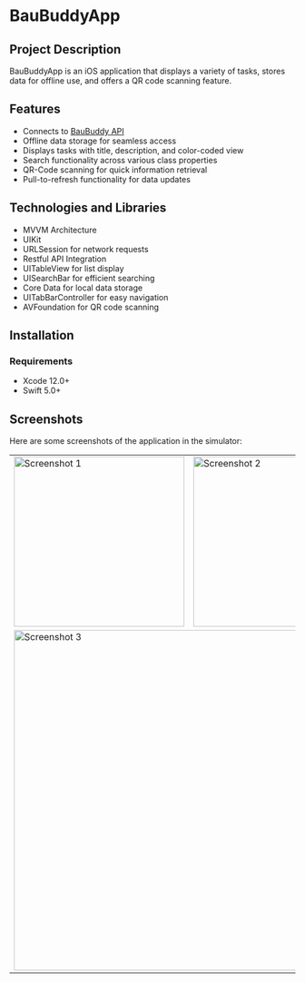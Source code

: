 # BauBuddyApp

## Project Description
BauBuddyApp is an iOS application that displays a variety of tasks, stores data for offline use, and offers a QR code scanning feature.

## Features
- Connects to [BauBuddy API](https://api.baubuddy.de/dev/index.php/v1/tasks/select)
- Offline data storage for seamless access
- Displays tasks with title, description, and color-coded view
- Search functionality across various class properties
- QR-Code scanning for quick information retrieval
- Pull-to-refresh functionality for data updates

## Technologies and Libraries
- MVVM Architecture
- UIKit
- URLSession for network requests
- Restful API Integration
- UITableView for list display
- UISearchBar for efficient searching
- Core Data for local data storage
- UITabBarController for easy navigation
- AVFoundation for QR code scanning

## Installation
### Requirements
- Xcode 12.0+
- Swift 5.0+

## Screenshots
Here are some screenshots of the application in the simulator:

<table>
  <tr>
    <td><img src="https://github.com/ezgiik/BauBuddyApp/assets/128503981/5dc97fbf-d99b-42c0-b679-ab72798a0582" alt="Screenshot 1" width="300"/></td>
    <td><img src="https://github.com/ezgiik/BauBuddyApp/assets/128503981/3a3ce857-af9f-430d-8e3d-151085dbdbb9" alt="Screenshot 2" width="300"/></td>
  </tr>
  <tr>
    <td colspan="2"><img src="https://github.com/ezgiik/BauBuddyApp/assets/128503981/92709f2e-6666-4f12-9d89-c6dee3dbd712" alt="Screenshot 3" width="600"/></td>
  </tr>
</table>



